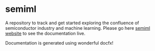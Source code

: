 # semiml
A repository to track and get started exploring the confluence of semiconductor industry and machine learning. 
Please go here [semiml website](https://vdbhatt.github.io/semiml/) to see the documentation live. 

Documentation is generated using wonderful docfx! 
